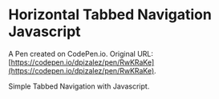 # Horizontal Tabbed Navigation Javascript

A Pen created on CodePen.io. Original URL: [https://codepen.io/dpizalez/pen/RwKRaKe](https://codepen.io/dpizalez/pen/RwKRaKe).

Simple Tabbed Navigation with Javascript.
